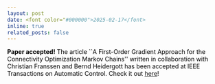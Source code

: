 ```yaml
---
layout: post
date: <font color="#000000">2025-02-17</font>
inline: true
related_posts: false
---
```


<font color="#000000"> <b>Paper accepted!</b> The article ``A First-Order Gradient Approach for the Connectivity Optimization Markov Chains'' written in collaboration with Christian Franssen and Bernd Heidergott has been accepted at IEEE Transactions on Automatic Control. Check it out <a href="https://arxiv.org/abs/2403.11744">here</a>!</font>
